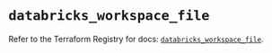 # `databricks_workspace_file`

Refer to the Terraform Registry for docs: [`databricks_workspace_file`](https://registry.terraform.io/providers/databricks/databricks/1.64.0/docs/resources/workspace_file).
